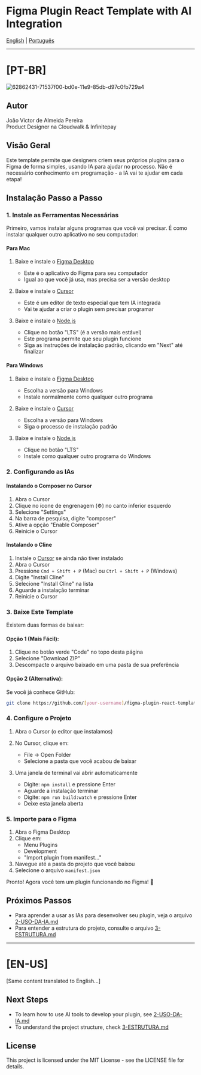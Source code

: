 # Figma Plugin React Template with AI Integration

[English](#en-us) | [Português](#pt-br)

---

# [PT-BR]

![62862431-71537f00-bd0e-11e9-85db-d97c0fb729a4](https://user-images.githubusercontent.com/16322616/62862692-46b5f600-bd0f-11e9-93b0-75955d1de8f3.png)

## Autor
João Victor de Almeida Pereira  
Product Designer na Cloudwalk & Infinitepay

## Visão Geral
Este template permite que designers criem seus próprios plugins para o Figma de forma simples, usando IA para ajudar no processo. Não é necessário conhecimento em programação - a IA vai te ajudar em cada etapa!

## Instalação Passo a Passo

### 1. Instale as Ferramentas Necessárias

Primeiro, vamos instalar alguns programas que você vai precisar. É como instalar qualquer outro aplicativo no seu computador:

#### Para Mac
1. Baixe e instale o [Figma Desktop](https://www.figma.com/downloads/)
   - Este é o aplicativo do Figma para seu computador
   - Igual ao que você já usa, mas precisa ser a versão desktop

2. Baixe e instale o [Cursor](https://cursor.sh/)
   - Este é um editor de texto especial que tem IA integrada
   - Vai te ajudar a criar o plugin sem precisar programar

3. Baixe e instale o [Node.js](https://nodejs.org/)
   - Clique no botão "LTS" (é a versão mais estável)
   - Este programa permite que seu plugin funcione
   - Siga as instruções de instalação padrão, clicando em "Next" até finalizar

#### Para Windows
1. Baixe e instale o [Figma Desktop](https://www.figma.com/downloads/)
   - Escolha a versão para Windows
   - Instale normalmente como qualquer outro programa

2. Baixe e instale o [Cursor](https://cursor.sh/)
   - Escolha a versão para Windows
   - Siga o processo de instalação padrão

3. Baixe e instale o [Node.js](https://nodejs.org/)
   - Clique no botão "LTS"
   - Instale como qualquer outro programa do Windows

### 2. Configurando as IAs

#### Instalando o Composer no Cursor
1. Abra o Cursor
2. Clique no ícone de engrenagem (⚙️) no canto inferior esquerdo
3. Selecione "Settings"
4. Na barra de pesquisa, digite "composer"
5. Ative a opção "Enable Composer"
6. Reinicie o Cursor

#### Instalando o Cline
1. Instale o [Cursor](https://cursor.sh/) se ainda não tiver instalado
2. Abra o Cursor
3. Pressione `Cmd + Shift + P` (Mac) ou `Ctrl + Shift + P` (Windows)
4. Digite "Install Cline"
5. Selecione "Install Cline" na lista
6. Aguarde a instalação terminar
7. Reinicie o Cursor

### 3. Baixe Este Template

Existem duas formas de baixar:

#### Opção 1 (Mais Fácil):
1. Clique no botão verde "Code" no topo desta página
2. Selecione "Download ZIP"
3. Descompacte o arquivo baixado em uma pasta de sua preferência

#### Opção 2 (Alternativa):
Se você já conhece GitHub:
```bash
git clone https://github.com/[your-username]/figma-plugin-react-template.git
```

### 4. Configure o Projeto

1. Abra o Cursor (o editor que instalamos)
2. No Cursor, clique em:
   - File → Open Folder
   - Selecione a pasta que você acabou de baixar

3. Uma janela de terminal vai abrir automaticamente
   - Digite: `npm install` e pressione Enter
   - Aguarde a instalação terminar
   - Digite: `npm run build:watch` e pressione Enter
   - Deixe esta janela aberta

### 5. Importe para o Figma

1. Abra o Figma Desktop
2. Clique em:
   - Menu Plugins
   - Development
   - "Import plugin from manifest..."
3. Navegue até a pasta do projeto que você baixou
4. Selecione o arquivo `manifest.json`

Pronto! Agora você tem um plugin funcionando no Figma! 🎉

## Próximos Passos
- Para aprender a usar as IAs para desenvolver seu plugin, veja o arquivo [2-USO-DA-IA.md](2-USO-DA-IA.md)
- Para entender a estrutura do projeto, consulte o arquivo [3-ESTRUTURA.md](3-ESTRUTURA.md)

---

# [EN-US]

[Same content translated to English...]

## Next Steps
- To learn how to use AI tools to develop your plugin, see [2-USO-DA-IA.md](2-USO-DA-IA.md)
- To understand the project structure, check [3-ESTRUTURA.md](3-ESTRUTURA.md)

## License
This project is licensed under the MIT License - see the LICENSE file for details.
